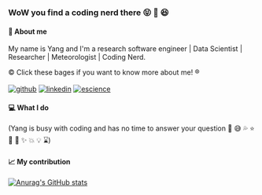 ### WoW you find a coding nerd there :stuck_out_tongue_closed_eyes: 👋 :laughing:

#### :stars: About me
My name is Yang and I'm a research software engineer | Data Scientist | Researcher | Meteorologist | Coding Nerd.

:copyright: Click these bages if you want to know more about me! :registered: <br>
<br>
[![github](https://img.shields.io/badge/GitHub-000000?style=flat&logo=GitHub&logoColor=white)](https://github.com/geek-yang) 
[![linkedin](https://img.shields.io/badge/LinkedIn-blue?style=flat&logo=linkedin&logoColor=white)](https://www.linkedin.com/in/yang1991escience/) 
[![escience](https://img.shields.io/badge/eScience-yellow?style=flat&logo=/e/&logoColor=white)](https://www.esciencecenter.nl/team/yang-liu/) 

#### :computer: What I do
(Yang is busy with coding and has no time to answer your question :wrench: :sweat_smile: :sweat_drops: :star: :hammer: :anger: :sparkles: :boom: :bulb: :hourglass:)

#### :chart_with_upwards_trend: My contribution
[![Anurag's GitHub stats](https://github-readme-stats.vercel.app/api?username=geek-yang&show_icons=true&theme=prussian)](https://github.com/anuraghazra/github-readme-stats)
<br>
<!-- [![Top Langs](https://github-readme-stats.vercel.app/api/top-langs/?username=geek-yang&layout=compact&hide=jupyter%20notebook)](https://github.com/anuraghazra/github-readme-stats) -->
